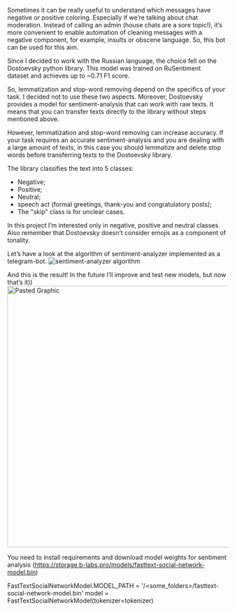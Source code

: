 Sometimes it can be really useful to understand which messages have negative or positive coloring. Especially if we’re talking about chat moderation. Instead of calling an admin (house chats are a sore topic!), it’s more convenient to enable automation of cleaning messages with a negative component, for example, insults or obscene language. So, this bot can be used for this aim.

Since I decided to work with the Russian language, the choice fell on the Dostoevsky python library. This model was trained on RuSentiment dataset and achieves up to ~0.71 F1 score.

So, lemmatization and stop-word removing depend on the specifics of your task. I decided not to use these two aspects. Moreover, Dostoevsky provides a model for sentiment-analysis that can work with raw texts. It means that you can transfer texts directly to the library without steps mentioned above.

However, lemmatization and stop-word removing can increase accuracy. If your task requires an accurate sentiment-analysis and you are dealing with a large amount of texts, in this case you should lemmatize and delete stop words before transferring texts to the Dostoevsky library. 

The library classifies the text into 5 classes:
- Negative;
- Positive;
- Neutral;
- speech act (formal greetings, thank-you and congratulatory posts);
- The "skip" class is for unclear cases.

In this project I’m interested only in negative, positive and neutral classes. Also remember that Dostoevsky doesn’t consider emojis as a component of tonality.

Let’s have a look at the algorithm of sentiment-analyzer implemented as a telegram-bot.
![sentiment-analyzer algorithm](https://github.com/NataliaKalinina13/tg_bot_sentiment_analyzer/assets/85068191/0fbc7207-d473-4d6b-8a74-03e2ecb78abf)

And this is the result! In the future I’ll improve and test new models, but now that’s it))
<img width="598" alt="Pasted Graphic" src="https://github.com/NataliaKalinina13/tg_bot_sentiment_analyzer/assets/85068191/69851699-4beb-4815-ae5b-0b2bcc8703ef">


You need to install requirements and download model weights for sentiment analysis (https://storage.b-labs.pro/models/fasttext-social-network-model.bin)

FastTextSocialNetworkModel.MODEL_PATH = '/<some_folders>/fasttext-social-network-model.bin' model = FastTextSocialNetworkModel(tokenizer=tokenizer)
